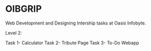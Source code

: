 # OIBGRIP
Web Development and Designing Intership tasks at Oasis Infobyte.

Level 2: 
  
  Task 1- Calculator
  Task 2- Tribute Page
  Task 3- To-Do Webapp
 
